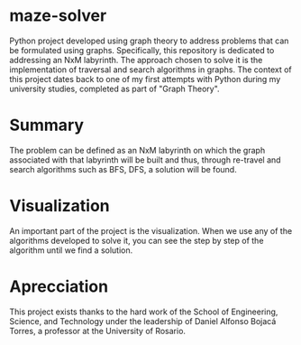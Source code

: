 # maze-solver
Python project developed using graph theory to address problems that can be formulated using graphs. Specifically, this repository is dedicated to addressing an NxM labyrinth. The approach chosen to solve it is the implementation of traversal and search algorithms in graphs. The context of this project dates back to one of my first attempts with Python during my university studies, completed as part of "Graph Theory".

# Summary 
The problem can be defined as an NxM labyrinth on which the graph associated with that labyrinth will be built and thus, through re-travel and search algorithms such as BFS, DFS, a solution will be found.

# Visualization 

An important part of the project is the visualization. When we use any of the algorithms developed to solve it, you can see the step by step of the algorithm until we find a solution.

# Aprecciation

This project exists thanks to the hard work of the School of Engineering, Science, and Technology under the leadership of Daniel Alfonso Bojacá Torres, a professor at the University of Rosario.
